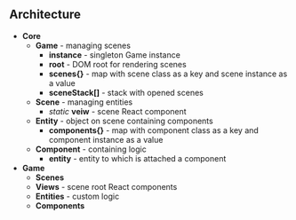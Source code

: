 Architecture
---
* **Core**
    * **Game** - managing scenes
        * **instance** - singleton Game instance
        * **root** - DOM root for rendering scenes
        * **scenes{}** - map with scene class as a key and scene instance as a value
        * **sceneStack[]** - stack with opened scenes
    * **Scene** - managing entities
        * *static* **veiw** - scene React component
    * **Entity** - object on scene containing components
        * **components{}** - map with component class as a key and component instance as a value
    * **Component** - containing logic
        * **entity** - entity to which is attached a component
* **Game**
    * **Scenes**
    * **Views** - scene root React components
    * **Entities** - custom logic
    * **Components**
